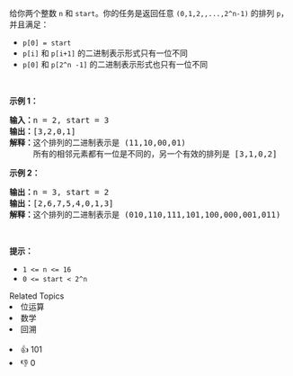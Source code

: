 <p>给你两个整数&nbsp;<code>n</code> 和 <code>start</code>。你的任务是返回任意 <code>(0,1,2,,...,2^n-1)</code> 的排列 <code>p</code>，并且满足：</p>

<ul> 
 <li><code>p[0] = start</code></li> 
 <li><code>p[i]</code> 和 <code>p[i+1]</code>&nbsp;的二进制表示形式只有一位不同</li> 
 <li><code>p[0]</code> 和 <code>p[2^n -1]</code>&nbsp;的二进制表示形式也只有一位不同</li> 
</ul>

<p>&nbsp;</p>

<p><strong>示例 1：</strong></p>

<pre><strong>输入：</strong>n = 2, start = 3
<strong>输出：</strong>[3,2,0,1]
<strong>解释：</strong>这个排列的二进制表示是 (11,10,00,01)
     所有的相邻元素都有一位是不同的，另一个有效的排列是 [3,1,0,2]
</pre>

<p><strong>示例 2：</strong></p>

<pre><strong>输出：</strong>n = 3, start = 2
<strong>输出：</strong>[2,6,7,5,4,0,1,3]
<strong>解释：</strong>这个排列的二进制表示是 (010,110,111,101,100,000,001,011)
</pre>

<p>&nbsp;</p>

<p><strong>提示：</strong></p>

<ul> 
 <li><code>1 &lt;= n &lt;= 16</code></li> 
 <li><code>0 &lt;= start&nbsp;&lt;&nbsp;2^n</code></li> 
</ul>

<div><div>Related Topics</div><div><li>位运算</li><li>数学</li><li>回溯</li></div></div><br><div><li>👍 101</li><li>👎 0</li></div>